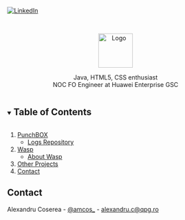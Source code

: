 [![LinkedIn][linkedin-shield]][linkedin-url]


<br />
<p align="center">
  <a href="https://github.com/github_username/repo_name">
    <img src="https://pigu.ro/embedicon.png" alt="Logo" width="80" height="80">
  </a>

  <p align="center">
   Java, HTML5, CSS enthusiast  <br> NOC FO Engineer at Huawei Enterprise GSC
  </p>
</p>



<!-- TABLE OF CONTENTS -->
<details open="open">
  <summary><h2 style="display: inline-block">Table of Contents</h2></summary>
  <ol>
    <li>
      <a href="#about-">PunchBOX</a>
      <ul>
        <li><a href="#">Logs Repository</a></li>
      </ul>
    </li>
    <li>
      <a href="#">Wasp</a>
      <ul>
        <li><a href="#">About Wasp</a></li>
      </ul>
    </li>
    <li><a href="#">Other Projects</a></li>
    <li><a href="#contact">Contact</a></li>
  </ol>
</details>



<!-- CONTACT -->
## Contact

Alexandru Coserea - [@amcos_](https://twitter.com/amcos_) - alexandru.c@qpg.ro




<!-- MARKDOWN LINKS & IMAGES -->
<!-- https://www.markdownguide.org/basic-syntax/#reference-style-links -->
[linkedin-shield]: https://img.shields.io/badge/-LinkedIn-black.svg?style=for-the-badge&logo=linkedin&colorB=555
[linkedin-url]: https://linkedin.com/in/coserea-alexandru
